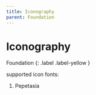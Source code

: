 ```yaml
---
title: Iconography
parent: Foundation
---
```


# Iconography
Foundation
{: .label .label-yellow }

supported icon fonts:
1. Pepetasia
